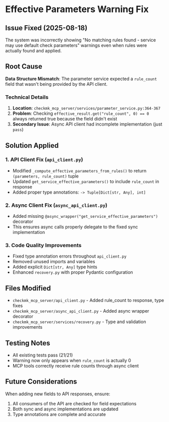 # Effective Parameters Warning Fix

## Issue Fixed (2025-08-18)
The system was incorrectly showing "No matching rules found - service may use default check parameters" warnings even when rules were actually found and applied.

## Root Cause
**Data Structure Mismatch**: The parameter service expected a `rule_count` field that wasn't being provided by the API client.

### Technical Details
1. **Location**: `checkmk_mcp_server/services/parameter_service.py:364-367`
2. **Problem**: Checking `effective_result.get("rule_count", 0) == 0` always returned true because the field didn't exist
3. **Secondary Issue**: Async API client had incomplete implementation (just `pass`)

## Solution Applied

### 1. API Client Fix (`api_client.py`)
- Modified `_compute_effective_parameters_from_rules()` to return `(parameters, rule_count)` tuple
- Updated `get_service_effective_parameters()` to include `rule_count` in response
- Added proper type annotations: `-> Tuple[Dict[str, Any], int]`

### 2. Async Client Fix (`async_api_client.py`)  
- Added missing `@async_wrapper("get_service_effective_parameters")` decorator
- This ensures async calls properly delegate to the fixed sync implementation

### 3. Code Quality Improvements
- Fixed type annotation errors throughout `api_client.py`
- Removed unused imports and variables
- Added explicit `Dict[str, Any]` type hints
- Enhanced `recovery.py` with proper Pydantic configuration

## Files Modified
- `checkmk_mcp_server/api_client.py` - Added rule_count to response, type fixes
- `checkmk_mcp_server/async_api_client.py` - Added async wrapper decorator
- `checkmk_mcp_server/services/recovery.py` - Type and validation improvements

## Testing Notes
- All existing tests pass (21/21)
- Warning now only appears when `rule_count` is actually 0
- MCP tools correctly receive rule counts through async client

## Future Considerations
When adding new fields to API responses, ensure:
1. All consumers of the API are checked for field expectations
2. Both sync and async implementations are updated
3. Type annotations are complete and accurate